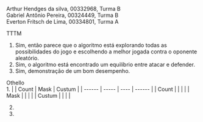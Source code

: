 Arthur Hendges da silva, 00332968, Turma B  
Gabriel Antônio Pereira, 00324449, Turma B  
Everton Fritsch de Lima, 00334801, Turma A  

TTTM  
1. Sim, então parece que o algoritmo está explorando todas as possibilidades do jogo e escolhendo a melhor jogada contra o oponente aleatório.  
2. Sim, o algoritmo está encontrado um equilíbrio entre atacar e defender.  
3. Sim, demonstração de um bom desempenho.  

Othello  
1. 
|        | Count | Mask | Custum |
| ------ | ----- | ---- | ------ |
| Count  |       |      |        |
| Mask   |       |      |        |
| Custum |       |      |        |

2. 

3. 
